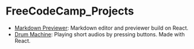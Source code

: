 # FreeCodeCamp_Projects
* [Markdown Previewer](https://kwitochka.github.io/FreeCodeCamp_Projects/Markdown/build/): Markdown editor and previewer build on React.
* [Drum Machine](https://kwitochka.github.io/FreeCodeCamp_Projects/Drum-Machine/build/): Playing short audios by pressing buttons. Made with React. 

